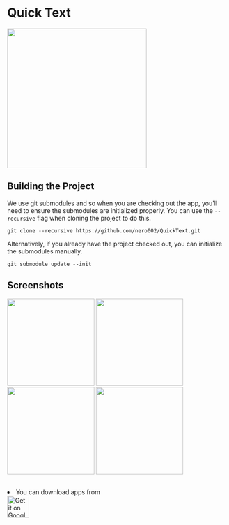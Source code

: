 # Quick Text 

<img src="https://user-images.githubusercontent.com/38027375/116977007-82f96900-acdf-11eb-8a9f-8eae445b42b8.png" width="320">
 

## Building the Project
We use git submodules and so when you are checking out the app, you'll need to ensure the submodules are initialized properly. You can use the `--recursive` flag when cloning the project to do this.

    git clone --recursive https://github.com/nero002/QuickText.git

Alternatively, if you already have the project checked out, you can initialize the submodules manually.

    git submodule update --init
    

## Screenshots 

<img src="https://user-images.githubusercontent.com/38027375/116976097-4d07b500-acde-11eb-84b5-990667385b37.jpg" width="200"/>      <img src="https://user-images.githubusercontent.com/38027375/116976090-4b3df180-acde-11eb-8cb0-75eb4d294470.jpg" width="200"/>      <img src="https://user-images.githubusercontent.com/38027375/116976098-4da04b80-acde-11eb-9563-a162a258dc7e.jpg" width="200"/>      <img src="https://user-images.githubusercontent.com/38027375/116976096-4c6f1e80-acde-11eb-8807-bf94a20f5729.jpg" width="200"/>

##
<li>You can download apps from </li>
 <a href="https://play.google.com/store/apps/details?id=com.nero.qtquicktext" rel="nofollow"><img src="https://camo.githubusercontent.com/5b9aefbc44e3686d4de9ed02561623d1f3ddd7f2639f8c38871f618738003e27/68747470733a2f2f73696d706c656d6f62696c65746f6f6c732e636f6d2f6173736574732f696d616765732f676f6f676c652d706c61792e706e67" alt="Get it on Google Play" height="50"/></a>
